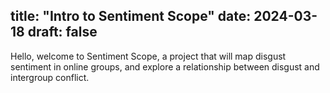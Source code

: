 title: "Intro to Sentiment Scope"
date: 2024-03-18
draft: false
---

Hello, welcome to Sentiment Scope, a project that will map disgust sentiment in online groups, and explore a relationship between disgust and intergroup conflict. 